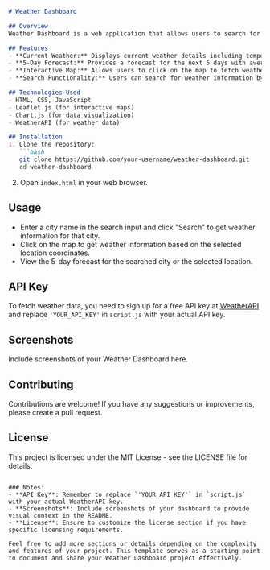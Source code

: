 ```markdown
# Weather Dashboard

## Overview
Weather Dashboard is a web application that allows users to search for weather information of cities worldwide. It displays current weather conditions, temperature, humidity, wind speed, and a 5-day forecast using data fetched from the WeatherAPI. Users can also interact with a map to get weather information based on location coordinates.

## Features
- **Current Weather:** Displays current weather details including temperature, humidity, wind speed, and weather condition.
- **5-Day Forecast:** Provides a forecast for the next 5 days with average, maximum, and minimum temperatures, weather conditions, sunrise, and sunset times.
- **Interactive Map:** Allows users to click on the map to fetch weather data for any location.
- **Search Functionality:** Users can search for weather information by entering the city name.

## Technologies Used
- HTML, CSS, JavaScript
- Leaflet.js (for interactive maps)
- Chart.js (for data visualization)
- WeatherAPI (for weather data)

## Installation
1. Clone the repository:
   ```bash
   git clone https://github.com/your-username/weather-dashboard.git
   cd weather-dashboard
   ```

2. Open `index.html` in your web browser.

## Usage
- Enter a city name in the search input and click "Search" to get weather information for that city.
- Click on the map to get weather information based on the selected location coordinates.
- View the 5-day forecast for the searched city or the selected location.

## API Key
To fetch weather data, you need to sign up for a free API key at [WeatherAPI](https://www.weatherapi.com/) and replace `'YOUR_API_KEY'` in `script.js` with your actual API key.

## Screenshots
Include screenshots of your Weather Dashboard here.

## Contributing
Contributions are welcome! If you have any suggestions or improvements, please create a pull request.

## License
This project is licensed under the MIT License - see the LICENSE file for details.
```

### Notes:
- **API Key**: Remember to replace `'YOUR_API_KEY'` in `script.js` with your actual WeatherAPI key.
- **Screenshots**: Include screenshots of your dashboard to provide visual context in the README.
- **License**: Ensure to customize the license section if you have specific licensing requirements.

Feel free to add more sections or details depending on the complexity and features of your project. This template serves as a starting point to document and share your Weather Dashboard project effectively.
